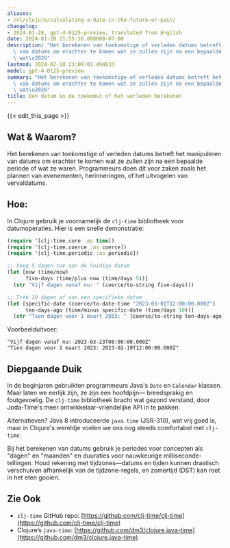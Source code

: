 ```yaml
---
aliases:
- /nl/clojure/calculating-a-date-in-the-future-or-past/
changelog:
- 2024-01-28, gpt-4-0125-preview, translated from English
date: 2024-01-28 21:55:16.808680-07:00
description: "Het berekenen van toekomstige of verleden datums betreft het manipuleren\
  \ van datums om erachter te komen wat ze zullen zijn na een bepaalde periode of\
  \ wat\u2026"
lastmod: 2024-02-18 23:09:01.494633
model: gpt-4-0125-preview
summary: "Het berekenen van toekomstige of verleden datums betreft het manipuleren\
  \ van datums om erachter te komen wat ze zullen zijn na een bepaalde periode of\
  \ wat\u2026"
title: Een datum in de toekomst of het verleden berekenen
---
```


{{< edit_this_page >}}

## Wat & Waarom?

Het berekenen van toekomstige of verleden datums betreft het manipuleren van datums om erachter te komen wat ze zullen zijn na een bepaalde periode of wat ze waren. Programmeurs doen dit voor zaken zoals het plannen van evenementen, herinneringen, of het uitvogelen van vervaldatums.

## Hoe:

In Clojure gebruik je voornamelijk de `clj-time` bibliotheek voor datumoperaties. Hier is een snelle demonstratie:

```clojure
(require '[clj-time.core :as time])
(require '[clj-time.coerce :as coerce])
(require '[clj-time.periodic :as periodic])

;; Voeg 5 dagen toe aan de huidige datum
(let [now (time/now)
      five-days (time/plus now (time/days 5))]
  (str "Vijf dagen vanaf nu: " (coerce/to-string five-days)))

;; Trek 10 dagen af van een specifieke datum
(let [specific-date (coerce/to-date-time "2023-03-01T12:00:00.000Z")
      ten-days-ago (time/minus specific-date (time/days 10))]
  (str "Tien dagen voor 1 maart 2023: " (coerce/to-string ten-days-ago)))
```

Voorbeelduitvoer:
```
"Vijf dagen vanaf nu: 2023-03-23T08:00:00.000Z"
"Tien dagen voor 1 maart 2023: 2023-02-19T12:00:00.000Z"
```

## Diepgaande Duik

In de beginjaren gebruikten programmeurs Java's `Date` en `Calendar` klassen. Maar laten we eerlijk zijn, ze zijn een hoofdpijn— breedsprakig en foutgevoelig. De `clj-time` bibliotheek bracht wat gezond verstand, door Joda-Time's meer ontwikkelaar-vriendelijke API in te pakken.

Alternatieven? Java 8 introduceerde `java.time` (JSR-310), wat vrij goed is, maar in Clojure's wereldje voelen we ons nog steeds comfortabel met `clj-time`.

Bij het berekenen van datums gebruik je periodes voor concepten als "dagen" en "maanden" en duuraties voor nauwkeurige milliseconde-tellingen. Houd rekening met tijdzones—datums en tijden kunnen drastisch verschuiven afhankelijk van de tijdzone-regels, en zomertijd (DST) kan roet in het eten gooien.

## Zie Ook

- `clj-time` GitHub repo: [https://github.com/clj-time/clj-time](https://github.com/clj-time/clj-time)
- Clojure’s `java-time`: [https://github.com/dm3/clojure.java-time](https://github.com/dm3/clojure.java-time)
